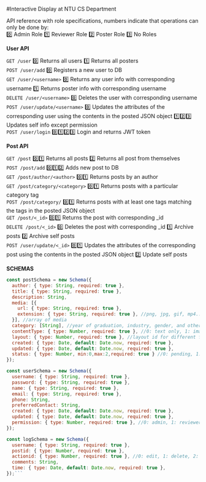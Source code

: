 #Interactive Display at NTU CS Department

API reference with role specifications, numbers indicate that operations can only be done by:<br>
0️⃣ Admin Role 1️⃣ Reviewer Role 2️⃣ Poster Role 3️⃣ No Roles

__**User API**__

`GET /user` 0️⃣ Returns all users 1️⃣ Returns all posters<br>
`POST /user/add` 0️⃣ Registers a new user to DB<br>
`GET /user/<username>` 0️⃣ Returns any user info with corresponding username 1️⃣ Returns poster info with corresponding username<br>
`DELETE /user/<username>` 0️⃣ Deletes the user with corresponding username<br>
`POST /user/update/<username>` 0️⃣ Updates the attributes of the corresponding user using the contents in the posted JSON object 1️⃣2️⃣3️⃣ Updates self info except permission<br>
`POST /user/login` 0️⃣1️⃣2️⃣3️⃣ Login and returns JWT token

__**Post API**__

`GET /post` 0️⃣1️⃣ Returns all posts 2️⃣ Returns all post from themselves<br>
`POST /post/add` 0️⃣1️⃣2️⃣ Adds new post to DB<br>
`GET /post/author/<author>` 0️⃣1️⃣ Returns posts by an author<br>
`GET /post/category/<category>` 0️⃣1️⃣ Returns posts with a particular category tag<br>
`POST /post/category/` 0️⃣1️⃣ Returns posts with at least one tags matching the tags in the posted JSON object<br>
`GET /post/<_id>` 0️⃣1️⃣ Returns the post with corresponding _id<br>
`DELETE /post/<_id>` 0️⃣ Deletes the post with corresponding _id 1️⃣ Archive posts 2️⃣ Archive self posts<br>
`POST /user/update/<_id>` 0️⃣1️⃣ Updates the attributes of the corresponding post using the contents in the posted JSON object 2️⃣ Update self posts

**__SCHEMAS__**

```js
const postSchema = new Schema({
  author: { type: String, required: true },
  title: { type: String, required: true },
  description: String,
  media: [{
    url: { type: String, required: true },
    extension: { type: String, required: true }, //png, jpg, gif, mp4....
  }], //array of media
  category: [String], //year of graduation, industry, gender, and other tags to sort posts
  contentType: { type: Number, required: true }, //0: text only, 1: image only, 2: video only, 3: text and image, etc
  layout: { type: Number, required: true }, //layout id for different formats
  created: { type: Date, default: Date.now, required: true },
  updated: { type: Date, default: Date.now, required: true },
  status: { type: Number, min:0,max:2,required: true } //0: pending, 1: approved, 2:rejected
});

const userSchema = new Schema({
  username: { type: String, required: true },
  password: { type: String, required: true },
  name: { type: String, required: true },
  email: { type: String, required: true },
  phone: String,
  preferredContact: String,
  created: { type: Date, default: Date.now, required: true },
  updated: { type: Date, default: Date.now, required: true },
  permission: { type: Number, required: true }, //0: admin, 1: reviewer, 2: poster, 3: no perms
});

const logSchema = new Schema({
  username: { type: String, required: true },
  postid: { type: Number, required: true },
  actionid: { type: Number, required: true }, //0: edit, 1: delete, 2: archive....
  comments: String,
  time: { type: Date, default: Date.now, required: true },
});```
